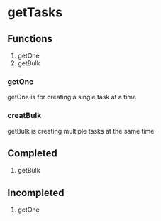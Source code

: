 # getTasks

## Functions

1. getOne
2. getBulk

### getOne

getOne is for creating a single task at a time

### creatBulk

getBulk is creating multiple tasks at the same time

## Completed

1. getBulk

## Incompleted

1. getOne

